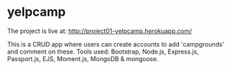 # yelpcamp
The project is live at: http://project01-yelpcamp.herokuapp.com/

This is a CRUD app where users can create accounts to add 'campgrounds' and comment on these.
Tools used: Bootstrap, Node.js, Express.js, Passport.js, EJS, Moment.js, MongoDB & mongoose.
